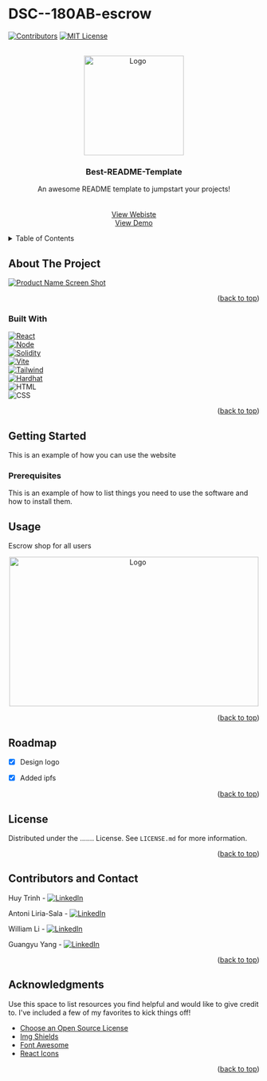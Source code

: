 # DSC--180AB-escrow
<!-- Improved compatibility of back to top link: See: https://github.com/othneildrew/Best-README-Template/pull/73 -->
<a name="readme-top"></a>
<!--
*** Thanks for checking out the Best-README-Template. If you have a suggestion
*** that would make this better, please fork the repo and create a pull request
*** or simply open an issue with the tag "enhancement".
*** Don't forget to give the project a star!
*** Thanks again! Now go create something AMAZING! :D
-->



<!-- PROJECT SHIELDS -->
<!--
*** I'm using markdown "reference style" links for readability.
*** Reference links are enclosed in brackets [ ] instead of parentheses ( ).
*** See the bottom of this document for the declaration of the reference variables
*** for contributors-url, forks-url, etc. This is an optional, concise syntax you may use.
*** https://www.markdownguide.org/basic-syntax/#reference-style-links
-->
[![Contributors][contributors-shield]][contributors-url]
[![MIT License][license-shield]][license-url]
<!-- [![Forks][forks-shield]][forks-url]
[![Stargazers][stars-shield]][stars-url]
[![Issues][issues-shield]][issues-url] -->



<!-- PROJECT LOGO -->
<br />
<div align="center">
  <a href="https://github.com/othneildrew/Best-README-Template">
    <img src="new_client/images/final_logo.png" alt="Logo" width="200" height="200">
  </a>

  <h3 align="center">Best-README-Template</h3>

  <p align="center">
    An awesome README template to jumpstart your projects!
    <br />
    <br />
    <br />
    <a href="https://escryptow.net/">View Webiste</a>
    <br />
    <a href="https://www.youtube.com/watch?v=hcucS1EMM7E">View Demo</a>

  </p>
</div>



<!-- TABLE OF CONTENTS -->
<details>
  <summary>Table of Contents</summary>
  <ol>
    <li>
      <a href="#about-the-project">About The Project</a>
      <ul>
        <li><a href="#built-with">Built With</a></li>
      </ul>
    </li>
    <li>
      <a href="#getting-started">Getting Started</a>
      <ul>
        <li><a href="#prerequisites">Prerequisites</a></li>
        <li><a href="#installation">Installation</a></li>
      </ul>
    </li>
    <li><a href="#usage">Usage</a></li>
    <li><a href="#roadmap">Roadmap</a></li>
    <li><a href="#contributors-and-contact">Contributors and Contact</a></li>
    <li><a href="#acknowledgments">Acknowledgments</a></li>
  </ol>
</details>



<!-- ABOUT THE PROJECT -->
## About The Project

[![Product Name Screen Shot][product-screenshot]]([https://www.youtube.com/watch?v=hcucS1EMM7E](https://www.youtube.com/watch?v=hcucS1EMM7E))



<p align="right">(<a href="#readme-top">back to top</a>)</p>



### Built With
<p>

[![React][React.js]][React-url] \
[![Node][Node.js]][Node-url] \
[![Solidity][solidity]][solidity-url] \
[![Vite][vite]][vite-url] \
[![Tailwind][tailwind]][tailwind-url] \
[![Hardhat][hardhat]][hardhat-url] \
![HTML][html] \
![CSS][css]
<p align="right">(<a href="#readme-top">back to top</a>)</p>

<!-- GETTING STARTED -->
## Getting Started

This is an example of how you can use the website

### Prerequisites

This is an example of how to list things you need to use the software and how to install them.


<!-- USAGE EXAMPLES -->
## Usage

Escrow shop for all users
<div align="center">
  <a href="https://github.com/othneildrew/Best-README-Template">
    <img src="images/cart.png" alt="Logo" width="500" height="300">
  </a>
</div>



<p align="right">(<a href="#readme-top">back to top</a>)</p>



<!-- ROADMAP -->
## Roadmap

- [x] Design logo
- [x] Added ipfs


<p align="right">(<a href="#readme-top">back to top</a>)</p>



<!-- LICENSE -->
## License

Distributed under the ....... License. See `LICENSE.md` for more information.

<p align="right">(<a href="#readme-top">back to top</a>)</p>



<!-- CONTACT -->
## Contributors and Contact

Huy Trinh - [![LinkedIn][linkedin-shield]][linkedin-url-huy]

Antoni Liria-Sala - [![LinkedIn][linkedin-shield]][linkedin-url-antoni]

William Li - [![LinkedIn][linkedin-shield]][linkedin-url-william] 

Guangyu Yang - [![LinkedIn][linkedin-shield]][linkedin-url-irvin] 



<p align="right">(<a href="#readme-top">back to top</a>)</p>



<!-- ACKNOWLEDGMENTS -->
## Acknowledgments

Use this space to list resources you find helpful and would like to give credit to. I've included a few of my favorites to kick things off!

* [Choose an Open Source License](https://choosealicense.com)
* [Img Shields](https://shields.io)
* [Font Awesome](https://fontawesome.com)
* [React Icons](https://react-icons.github.io/react-icons/search)

<p align="right">(<a href="#readme-top">back to top</a>)</p>



<!-- MARKDOWN LINKS & IMAGES -->
<!-- https://www.markdownguide.org/basic-syntax/#reference-style-links -->
[contributors-shield]: https://img.shields.io/github/contributors/wolftossH/DSC--180AB-escrow.svg?style=for-the-badge
[contributors-url]: https://github.com/wolftossH/DSC--180AB-escrow/graphs/contributors
[forks-shield]: https://img.shields.io/github/forks/othneildrew/Best-README-Template.svg?style=for-the-badge
[forks-url]: https://github.com/othneildrew/Best-README-Template/network/members
[stars-shield]: https://img.shields.io/github/stars/othneildrew/Best-README-Template.svg?style=for-the-badge
[stars-url]: https://github.com/othneildrew/Best-README-Template/stargazers
[issues-shield]: https://img.shields.io/github/issues/othneildrew/Best-README-Template.svg?style=for-the-badge
[issues-url]: https://github.com/othneildrew/Best-README-Template/issues
[license-shield]: https://img.shields.io/github/license/othneildrew/Best-README-Template.svg?style=for-the-badge
[license-url]: https://github.com/othneildrew/Best-README-Template/blob/master/LICENSE.txt
[linkedin-shield]: https://img.shields.io/badge/-LinkedIn-black.svg?style=for-the-badge&logo=linkedin&colorB=555

[linkedin-url]: https://www.linkedin.com/feed/
[linkedin-url-huy]: https://www.linkedin.com/in/huy-trinh-9868ba194
[linkedin-url-antoni]: https://www.linkedin.com/in/antoniliriasala/
[linkedin-url-william]: https://www.linkedin.com/in/tianyangwillli/
[linkedin-url-irvin]: https://www.linkedin.com/in/irvinyang/

[product-screenshot]: images/website_main_pic.jpg
[Next.js]: https://img.shields.io/badge/next.js-000000?style=for-the-badge&logo=nextdotjs&logoColor=white
[Next-url]: https://nextjs.org/
[React.js]: https://img.shields.io/badge/React-20232A?style=for-the-badge&logo=react&logoColor=61DAFB
[React-url]: https://reactjs.org/
[Vue.js]: https://img.shields.io/badge/Vue.js-35495E?style=for-the-badge&logo=vuedotjs&logoColor=4FC08D
[Vue-url]: https://vuejs.org/
[Angular.io]: https://img.shields.io/badge/Angular-DD0031?style=for-the-badge&logo=angular&logoColor=white
[Angular-url]: https://angular.io/
[Svelte.dev]: https://img.shields.io/badge/Svelte-4A4A55?style=for-the-badge&logo=svelte&logoColor=FF3E00
[Svelte-url]: https://svelte.dev/
[Laravel.com]: https://img.shields.io/badge/Laravel-FF2D20?style=for-the-badge&logo=laravel&logoColor=white
[Laravel-url]: https://laravel.com
[Bootstrap.com]: https://img.shields.io/badge/Bootstrap-563D7C?style=for-the-badge&logo=bootstrap&logoColor=white
[Bootstrap-url]: https://getbootstrap.com
[JQuery.com]: https://img.shields.io/badge/jQuery-0769AD?style=for-the-badge&logo=jquery&logoColor=white
[JQuery-url]: https://jquery.com 
[html]: 	https://img.shields.io/badge/HTML5-E34F26?style=for-the-badge&logo=html5&logoColor=white
[css]: https://img.shields.io/badge/CSS3-1572B6?style=for-the-badge&logo=css3&logoColor=white
[solidity]: https://img.shields.io/badge/Solidity-e6e6e6?style=for-the-badge&logo=solidity&logoColor=black
[solidity-url]: https://soliditylang.org/
[vite]: https://img.shields.io/badge/Vite-B73BFE?style=for-the-badge&logo=vite&logoColor=FFD62E
[vite-url]: https://vitejs.dev/

[tailwind]: https://img.shields.io/badge/Tailwind_CSS-38B2AC?style=for-the-badge&logo=tailwind-css&logoColor=white
[tailwind-url]: https://tailwindcss.com/

[Node.js]: https://img.shields.io/badge/Node.js-339933?style=for-the-badge&logo=nodedotjs&logoColor=white
[node-url]: https://nodejs.org/en/

[hardhat]: https://hardhat.org/_next/static/media/hardhat-logo.5c5f687b.svg
[hardhat-url]: https://hardhat.org/
